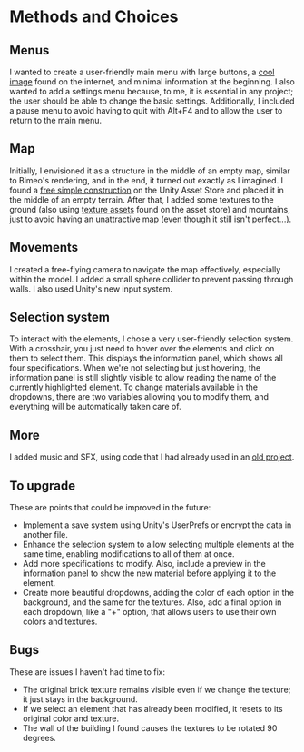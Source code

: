 # Methods and Choices

## Menus
I wanted to create a user-friendly main menu with large buttons, a [cool image](https://fr.freepik.com/photos-gratuite/concept-architecture-copyspace-gauche_2369069.htm#query=reconstruction%20a%20resolution%208k&position=35&from_view=keyword&track=ais_user&uuid=99378784-87cc-48b6-8b22-fe8c988e216a) found on the internet, and minimal information at the beginning. I also wanted to add a settings menu because, to me, it is essential in any project; the user should be able to change the basic settings. Additionally, I included a pause menu to avoid having to quit with Alt+F4 and to allow the user to return to the main menu.

## Map
Initially, I envisioned it as a structure in the middle of an empty map, similar to Bimeo's rendering, and in the end, it turned out exactly as I imagined. I found a [free simple construction](https://assetstore.unity.com/packages/3d/environments/urban/modular-abandoned-slaughterhouse-lite-58082) on the Unity Asset Store and placed it in the middle of an empty terrain. After that, I added some textures to the ground (also using [texture assets](https://assetstore.unity.com/packages/2d/textures-materials/world-materials-free-150182) found on the asset store) and mountains, just to avoid having an unattractive map (even though it still isn't perfect...).

## Movements

I created a free-flying camera to navigate the map effectively, especially within the model. I added a small sphere collider to prevent passing through walls. I also used Unity's new input system.

## Selection system
To interact with the elements, I chose a very user-friendly selection system. With a crosshair, you just need to hover over the elements and click on them to select them. This displays the information panel, which shows all four specifications. When we're not selecting but just hovering, the information panel is still slightly visible to allow reading the name of the currently highlighted element. To change materials available in the dropdowns, there are two variables allowing you to modify them, and everything will be automatically taken care of.

## More
I added music and SFX, using code that I had already used in an [old project](https://github.com/MaxenceGuidezCollege/AEON/).

## To upgrade
These are points that could be improved in the future:
- Implement a save system using Unity's UserPrefs or encrypt the data in another file.
- Enhance the selection system to allow selecting multiple elements at the same time, enabling modifications to all of them at once.
- Add more specifications to modify. Also, include a preview in the information panel to show the new material before applying it to the element.
- Create more beautiful dropdowns, adding the color of each option in the background, and the same for the textures. Also, add a final option in each dropdown, like a "+" option, that allows users to use their own colors and textures.

## Bugs
These are issues I haven't had time to fix:
- The original brick texture remains visible even if we change the texture; it just stays in the background.
- If we select an element that has already been modified, it resets to its original color and texture.
- The wall of the building I found causes the textures to be rotated 90 degrees.
